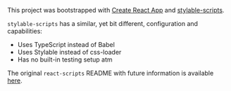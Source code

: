 This project was bootstrapped with [Create React App](https://github.com/facebook/create-react-app) and [stylable-scripts](https://github.com/wix/stylable-scripts).

`stylable-scripts` has a similar, yet bit different, configuration
and capabilities:
- Uses TypeScript instead of Babel
- Uses Stylable instead of css-loader
- Has no built-in testing setup atm


The original `react-scripts` README with future information is available [here](https://github.com/facebook/create-react-app/blob/master/packages/react-scripts/template/README.md).
